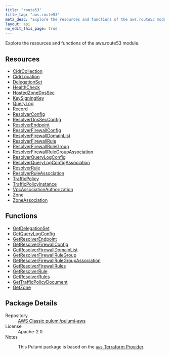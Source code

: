 ```yaml
---
title: "route53"
title_tag: "aws.route53"
meta_desc: "Explore the resources and functions of the aws.route53 module."
layout: api
no_edit_this_page: true
---
```


<!-- WARNING: this file was generated by Pulumi Docs Generator. -->
<!-- Do not edit by hand unless you're certain you know what you are doing! -->

Explore the resources and functions of the aws.route53 module.

<h2 id="resources">Resources</h2>
<ul class="api">
    <li><a href="cidrcollection/" title="CidrCollection"><span class="api-symbol api-symbol--resource"></span>CidrCollection</a></li>
    <li><a href="cidrlocation/" title="CidrLocation"><span class="api-symbol api-symbol--resource"></span>CidrLocation</a></li>
    <li><a href="delegationset/" title="DelegationSet"><span class="api-symbol api-symbol--resource"></span>DelegationSet</a></li>
    <li><a href="healthcheck/" title="HealthCheck"><span class="api-symbol api-symbol--resource"></span>HealthCheck</a></li>
    <li><a href="hostedzonednssec/" title="HostedZoneDnsSec"><span class="api-symbol api-symbol--resource"></span>HostedZoneDnsSec</a></li>
    <li><a href="keysigningkey/" title="KeySigningKey"><span class="api-symbol api-symbol--resource"></span>KeySigningKey</a></li>
    <li><a href="querylog/" title="QueryLog"><span class="api-symbol api-symbol--resource"></span>QueryLog</a></li>
    <li><a href="record/" title="Record"><span class="api-symbol api-symbol--resource"></span>Record</a></li>
    <li><a href="resolverconfig/" title="ResolverConfig"><span class="api-symbol api-symbol--resource"></span>ResolverConfig</a></li>
    <li><a href="resolverdnssecconfig/" title="ResolverDnsSecConfig"><span class="api-symbol api-symbol--resource"></span>ResolverDnsSecConfig</a></li>
    <li><a href="resolverendpoint/" title="ResolverEndpoint"><span class="api-symbol api-symbol--resource"></span>ResolverEndpoint</a></li>
    <li><a href="resolverfirewallconfig/" title="ResolverFirewallConfig"><span class="api-symbol api-symbol--resource"></span>ResolverFirewallConfig</a></li>
    <li><a href="resolverfirewalldomainlist/" title="ResolverFirewallDomainList"><span class="api-symbol api-symbol--resource"></span>ResolverFirewallDomainList</a></li>
    <li><a href="resolverfirewallrule/" title="ResolverFirewallRule"><span class="api-symbol api-symbol--resource"></span>ResolverFirewallRule</a></li>
    <li><a href="resolverfirewallrulegroup/" title="ResolverFirewallRuleGroup"><span class="api-symbol api-symbol--resource"></span>ResolverFirewallRuleGroup</a></li>
    <li><a href="resolverfirewallrulegroupassociation/" title="ResolverFirewallRuleGroupAssociation"><span class="api-symbol api-symbol--resource"></span>ResolverFirewallRuleGroupAssociation</a></li>
    <li><a href="resolverquerylogconfig/" title="ResolverQueryLogConfig"><span class="api-symbol api-symbol--resource"></span>ResolverQueryLogConfig</a></li>
    <li><a href="resolverquerylogconfigassociation/" title="ResolverQueryLogConfigAssociation"><span class="api-symbol api-symbol--resource"></span>ResolverQueryLogConfigAssociation</a></li>
    <li><a href="resolverrule/" title="ResolverRule"><span class="api-symbol api-symbol--resource"></span>ResolverRule</a></li>
    <li><a href="resolverruleassociation/" title="ResolverRuleAssociation"><span class="api-symbol api-symbol--resource"></span>ResolverRuleAssociation</a></li>
    <li><a href="trafficpolicy/" title="TrafficPolicy"><span class="api-symbol api-symbol--resource"></span>TrafficPolicy</a></li>
    <li><a href="trafficpolicyinstance/" title="TrafficPolicyInstance"><span class="api-symbol api-symbol--resource"></span>TrafficPolicyInstance</a></li>
    <li><a href="vpcassociationauthorization/" title="VpcAssociationAuthorization"><span class="api-symbol api-symbol--resource"></span>VpcAssociationAuthorization</a></li>
    <li><a href="zone/" title="Zone"><span class="api-symbol api-symbol--resource"></span>Zone</a></li>
    <li><a href="zoneassociation/" title="ZoneAssociation"><span class="api-symbol api-symbol--resource"></span>ZoneAssociation</a></li>
</ul>

<h2 id="functions">Functions</h2>
<ul class="api">
    <li><a href="getdelegationset/" title="GetDelegationSet"><span class="api-symbol api-symbol--function"></span>GetDelegationSet</a></li>
    <li><a href="getquerylogconfig/" title="GetQueryLogConfig"><span class="api-symbol api-symbol--function"></span>GetQueryLogConfig</a></li>
    <li><a href="getresolverendpoint/" title="GetResolverEndpoint"><span class="api-symbol api-symbol--function"></span>GetResolverEndpoint</a></li>
    <li><a href="getresolverfirewallconfig/" title="GetResolverFirewallConfig"><span class="api-symbol api-symbol--function"></span>GetResolverFirewallConfig</a></li>
    <li><a href="getresolverfirewalldomainlist/" title="GetResolverFirewallDomainList"><span class="api-symbol api-symbol--function"></span>GetResolverFirewallDomainList</a></li>
    <li><a href="getresolverfirewallrulegroup/" title="GetResolverFirewallRuleGroup"><span class="api-symbol api-symbol--function"></span>GetResolverFirewallRuleGroup</a></li>
    <li><a href="getresolverfirewallrulegroupassociation/" title="GetResolverFirewallRuleGroupAssociation"><span class="api-symbol api-symbol--function"></span>GetResolverFirewallRuleGroupAssociation</a></li>
    <li><a href="getresolverfirewallrules/" title="GetResolverFirewallRules"><span class="api-symbol api-symbol--function"></span>GetResolverFirewallRules</a></li>
    <li><a href="getresolverrule/" title="GetResolverRule"><span class="api-symbol api-symbol--function"></span>GetResolverRule</a></li>
    <li><a href="getresolverrules/" title="GetResolverRules"><span class="api-symbol api-symbol--function"></span>GetResolverRules</a></li>
    <li><a href="gettrafficpolicydocument/" title="GetTrafficPolicyDocument"><span class="api-symbol api-symbol--function"></span>GetTrafficPolicyDocument</a></li>
    <li><a href="getzone/" title="GetZone"><span class="api-symbol api-symbol--function"></span>GetZone</a></li>
</ul>

<h2 id="package-details">Package Details</h2>
<dl class="package-details">
	<dt>Repository</dt>
	<dd><a href="https://github.com/pulumi/pulumi-aws">AWS Classic pulumi/pulumi-aws</a></dd>
	<dt>License</dt>
	<dd>Apache-2.0</dd>
	<dt>Notes</dt>
	<dd><p>This Pulumi package is based on the <a href="https://github.com/hashicorp/terraform-provider-aws"><code>aws</code> Terraform Provider</a>.</p>
</dd>
</dl>

